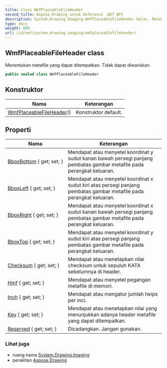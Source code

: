 ```yaml
---
title: Class WmfPlaceableFileHeader
second_title: Aspose.Drawing untuk Referensi .NET API
description: System.Drawing.Imaging.WmfPlaceableFileHeader kelas. Menentukan metafile yang dapat ditempatkan. Tidak dapat diwariskan.
type: docs
weight: 880
url: /id/net/system.drawing.imaging/wmfplaceablefileheader/
---
```

## WmfPlaceableFileHeader class

Menentukan metafile yang dapat ditempatkan. Tidak dapat diwariskan.

```csharp
public sealed class WmfPlaceableFileHeader
```

## Konstruktor

| Nama | Keterangan |
| --- | --- |
| [WmfPlaceableFileHeader](wmfplaceablefileheader/)() | Konstruktor default. |

## Properti

| Nama | Keterangan |
| --- | --- |
| [BboxBottom](../../system.drawing.imaging/wmfplaceablefileheader/bboxbottom/) { get; set; } | Mendapat atau menyetel koordinat y sudut kanan bawah persegi panjang pembatas gambar metafile pada perangkat keluaran. |
| [BboxLeft](../../system.drawing.imaging/wmfplaceablefileheader/bboxleft/) { get; set; } | Mendapat atau menyetel koordinat x sudut kiri atas persegi panjang pembatas gambar metafile pada perangkat keluaran. |
| [BboxRight](../../system.drawing.imaging/wmfplaceablefileheader/bboxright/) { get; set; } | Mendapat atau menyetel koordinat x sudut kanan bawah persegi panjang pembatas gambar metafile pada perangkat keluaran. |
| [BboxTop](../../system.drawing.imaging/wmfplaceablefileheader/bboxtop/) { get; set; } | Mendapat atau menyetel koordinat y sudut kiri atas persegi panjang pembatas gambar metafile pada perangkat keluaran. |
| [Checksum](../../system.drawing.imaging/wmfplaceablefileheader/checksum/) { get; set; } | Mendapat atau menetapkan nilai checksum untuk sepuluh KATA sebelumnya di header. |
| [Hmf](../../system.drawing.imaging/wmfplaceablefileheader/hmf/) { get; set; } | Mendapat atau menyetel pegangan metafile di memori. |
| [Inch](../../system.drawing.imaging/wmfplaceablefileheader/inch/) { get; set; } | Mendapat atau mengatur jumlah twips per inci. |
| [Key](../../system.drawing.imaging/wmfplaceablefileheader/key/) { get; set; } | Mendapat atau menetapkan nilai yang menunjukkan adanya header metafile yang dapat ditempatkan. |
| [Reserved](../../system.drawing.imaging/wmfplaceablefileheader/reserved/) { get; set; } | Dicadangkan. Jangan gunakan. |

### Lihat juga

* ruang nama [System.Drawing.Imaging](../../system.drawing.imaging/)
* perakitan [Aspose.Drawing](../../)


